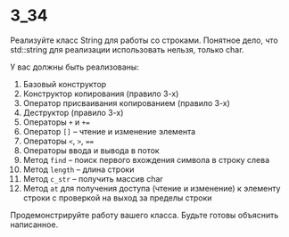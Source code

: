 # 3_34

Реализуйте класс String для работы со строками. Понятное дело, что std::string для реализации использовать нельзя, только char.

У вас должны быть реализованы:
1.	Базовый конструктор
2.	Конструктор копирования (правило 3-х)
3.	Оператор присваивания копированием (правило 3-х)
4.	Деструктор (правило 3-х)
5.	Операторы `+` и `+=`
6.	Оператор `[]` – чтение и изменение элемента
7.	Операторы `<`, `>`, `==`
8.	Операторы ввода и вывода в поток
9.	Метод `find` – поиск первого вхождения символа в строку слева
10.	 Метод `length` – длина строки
11.	 Метод `c_str` – получить массив char
12.	 Метод `at` для получения доступа (чтение и изменение) к элементу строки с проверкой на выход за пределы строки

Продемонстрируйте работу вашего класса. Будьте готовы объяснить написанное.
